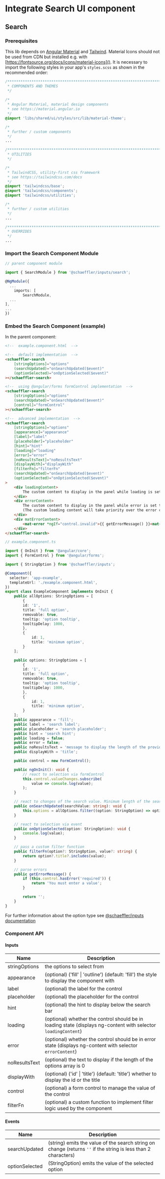 # Integrate Search UI component

## Search

### Prerequisites

This lib depends on [Angular Material](https://material.angular.io) and [Tailwind](https://tailwindcss.com/docs). Material Icons should not be used from CDN but installed e.g. with [https://fontsource.org/docs/icons/material-icons](). It is necessary to import the following styles in your app's `styles.scss` as shown in the recommended order:

```css
/***************************************************************************************************
 * COMPONENTS AND THEMES
 */
 
/*
 * Angular Material, material design components
 * see https://material.angular.io
 */
@import 'libs/shared/ui/styles/src/lib/material-theme';

/*
 * further / custom components
 */
...

/***************************************************************************************************
 * UTILITIES
 */

/*
 * TailwindCSS, utility-first css framework
 * see https://tailwindcss.com/docs
 */
@import 'tailwindcss/base';
@import 'tailwindcss/components';
@import 'tailwindcss/utilities';

/*
 * further / custom utilities
 */
...

/***************************************************************************************************
 * OVERRIDES
 */ 
...
```

### Import the Search Component Module

```ts
// parent component module

import { SearchModule } from '@schaeffler/inputs/search';

@NgModule({
  ...
    imports: [
        SearchModule,
  ...
],
...
})
```

### Embed the Search Component (example)

In the parent component:

```html
<!--  example.component.html  -->

<!--  default implementation  -->
<schaeffler-search
    [stringOptions]="options"
    (searchUpdated)="onSearchUpdated($event)"
    (optionSelected)="onOptionSelected($event)"
></schaeffler-search>

<!--  using @angular/forms formControl implementation  -->
<schaeffler-search
    [stringOptions]="options"
    (searchUpdated)="onSearchUpdated($event)"
    [control]="formControl"
></schaeffler-search>

<!--  advanced implementation  -->
<schaeffler-search
    [stringOptions]="options"
    [appearance]="appearance"
    [label]="label"
    [placeholder]="placeholder"
    [hint]="hint"
    [loading]="loading"
    [error]="error"
    [noResultsText]="noResultsText"
    [displayWith]="displayWith"
    [filterFn]="filterFn"
    (searchUpdated)="onSearchUpdated($event)"
    (optionSelected)="onOptionSelected($event)"
>
    <div loadingContent>
        The custom content to display in the panel while loading is set to true.
    </div>
    <div errorContent>
        The custom content to display in the panel while error is set to true.
        (The custom loading content will take priority over the error content, so in case loading and error are both set to true, the loading content will be shown)
    </div>
    <div matErrorContent>
        <mat-error *ngIf="control.invalid">{{ getErrorMessage() }}<mat-error>
    </div>
</schaeffler-search>
```

```ts
// example.component.ts

import { OnInit } from '@angular/core';
import { FormControl } from '@angular/forms';

import { StringOption } from '@schaeffler/inputs';

@Component({
  selector: 'app-example',
  templateUrl: './example.component.html',
})
export class ExampleComponent implements OnInit {
    public allOptions: StringOptions = [
        {
        id: '1',
        title: 'full option',
        removable: true,
        tooltip: 'option tooltip',
        tooltipDelay: 1000,
        },
        {
            id: 1,
            title: 'minimum option',
        }
    ];

    public options: StringOptions = [
        {
        id: '1',
        title: 'full option',
        removable: true,
        tooltip: 'option tooltip',
        tooltipDelay: 1000,
        },
        {
            id: 1,
            title: 'minimum option',
        }
    ];
    public appearance = 'fill';
    public label = 'search label';
    public placeholder = 'search placeholder';
    public hint = 'search hint';
    public loading = false;
    public error = false;
    public noResultsText = 'message to display the length of the provided option array is 0';
    public displayWith = 'title';

    public control = new FormControl();

    public ngOnInit(): void {
        // react to selection via formControl
        this.control.valueChanges.subscribe(
            value => console.log(value);
        );
    }

    // react to changes of the search value. Minimum length of the search string is 2 otherwise an empty string will be returned
    public onSearchUpdated(searchValue: string): void {
        this.options = allOptions.filter((option: StringOption) => option.title.includes(searchValue));
    }

    // react to selection via event
    public onOptionSelected(option: StringOption): void {
        console.log(value);
    }

    // pass a custom filter function
    public filterFn(option?: StringOption, value?: string) {
        return option?.title?.includes(value);
    }

    // parse errors
    public getErrorMessage() {
        if (this.control.hasError('required')) {
            return 'You must enter a value';
        }

        return '';
    }
}

```

For further information about the option type see [@schaeffler/inputs documentation](../../../README.md)

### Component API

#### Inputs

| Name           | Description                                                                                                      |
| ---------------| -----------------------------------------------------------------------------------------------------------------|
| stringOptions  | the options to select from                                                                                       |
| appearance     | (optional) ('fill' \| 'outline') (default: 'fill') the style to display the component with                       |
| label          | (optional) the label for the control                                                                             |
| placeholder    | (optional) the placeholder for the control                                                                       |
| hint           | (optional) the hint to display below the search bar                                                              |
| loading        | (optional) whether the control should be in loading state (displays ng-content with selector `loadingContent`)   |
| error          | (optional) whether the control should be in error state (displays ng-content with selector `errorContent`)       |
| noResultsText  | (optional) the text to display if the length of the options array is 0                                           |
| displayWith    | (optional) ('id' \| 'title') (default: 'title') whether to display the id or the title                           |
| control        | (optional) a form control to manage the value of the control                                                     |
| filterFn       | (optional) a custom function to implement filter logic used by the component                                     |

#### Events

| Name           | Description                                                                                                      |
| ---------------| -----------------------------------------------------------------------------------------------------------------|
| searchUpdated  | (string) emits the value of the search string on change (returns `''` if the string is less than 2 characters)   |
| optionSelected | (StringOption) emits the value of the selected option                                                            |

